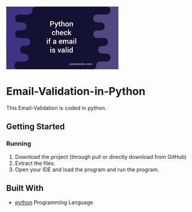 
![logo](https://github.com/mumal885/Email-Validation-in-Python/blob/main/email.jpg)
# Email-Validation-in-Python
This Email-Validation is coded in python.


## Getting Started


### Running

1. Download the project (through pull or directly download from GitHub)
2. Extract the files.
3. Open your IDE and load the program and run the program.

## Built With

* [python]([https://www.geeksforgeeks.org/c-plus-plus/](https://www.geeksforgeeks.org/python-programming-language/))  Programming Language 
